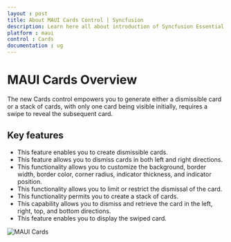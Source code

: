 ```yaml
---
layout : post
title: About MAUI Cards Control | Syncfusion
description: Learn here all about introduction of Syncfusion Essential Studio MAUI Cards control, its elements and more.
platform : maui
control : Cards
documentation : ug
---
```


# MAUI Cards Overview

The new Cards control empowers you to generate either a dismissible card or a stack of cards, with only one card being visible initially, requires a swipe to reveal the subsequent card.

## Key features

* This feature enables you to create dismissible cards.
* This feature allows you to dismiss cards in both left and right directions.
* This functionality allows you to customize the background, border width, border color, corner radius, indicator thickness, and indicator position.
* This functionality allows you to limit or restrict the dismissal of the card.
* This functionality permits you to create a stack of cards.
* This capability allows you to dismiss and retrieve the card in the left, right, top, and bottom directions.
* This feature enables you to display the swiped card.

![MAUI Cards]()

